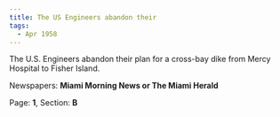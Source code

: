 ```yaml
---  
title: The US Engineers abandon their  
tags:  
  - Apr 1958  
---  
```

  
The U.S. Engineers abandon their plan for a cross-bay dike from Mercy Hospital to Fisher Island.  
  
Newspapers: **Miami Morning News or The Miami Herald**  
  
Page: **1**, Section: **B** 
